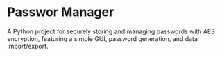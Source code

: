 # Passwor Manager
 A Python project for securely storing and managing passwords with AES encryption, featuring a simple GUI, password generation, and data import/export.
